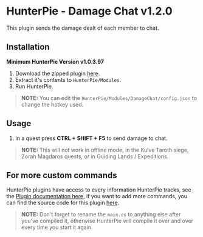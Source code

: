 # HunterPie - Damage Chat v1.2.0

This plugin sends the damage dealt of each member to chat.

## Installation

**Minimum HunterPie Version v1.0.3.97**

1. Download the zipped plugin [here](https://cdn.discordapp.com/attachments/755231355184349294/755532090963001545/DamageChat.zip).
2. Extract it's contents to `HunterPie/Modules`.
3. Run HunterPie.
> **NOTE:** You can edit the `HunterPie/Modules/DamageChat/config.json` to change the hotkey used.

## Usage

1. In a quest press **CTRL + SHIFT + F5** to send damage to chat.
> **NOTE:** This will not work in offline mode, in the Kulve Taroth siege, Zorah Magdaros quests, or in Guiding Lands / Expeditions.

## For more custom commands

HunterPie plugins have access to every information HunterPie tracks, see the [Plugin documentation here](https://docs.hunterpie.me/?p=Plugins/plugins.md), if you want to add more commands, you can find the source code for this plugin [here](https://cdn.discordapp.com/attachments/755231355184349294/755532179840172092/main.cs).

> **NOTE:** Don't forget to rename the `main.cs` to anything else after you've compiled it, otherwise HunterPie will compile it over and over every time you start it again.